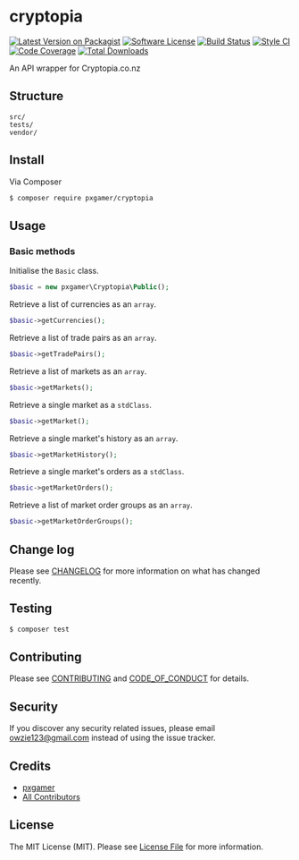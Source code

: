 # cryptopia

[![Latest Version on Packagist][ico-version]][link-packagist]
[![Software License][ico-license]](LICENSE.md)
[![Build Status][ico-travis]][link-travis]
[![Style CI][ico-styleci]][link-styleci]
[![Code Coverage][ico-code-quality]][link-code-quality]
[![Total Downloads][ico-downloads]][link-downloads]

An API wrapper for Cryptopia.co.nz

## Structure

```
src/
tests/
vendor/
```

## Install

Via Composer

```bash
$ composer require pxgamer/cryptopia
```

## Usage

### Basic methods

Initialise the `Basic` class.

```php
$basic = new pxgamer\Cryptopia\Public();
```

Retrieve a list of currencies as an `array`.

```php
$basic->getCurrencies();
```

Retrieve a list of trade pairs as an `array`.

```php
$basic->getTradePairs();
```

Retrieve a list of markets as an `array`.

```php
$basic->getMarkets();
```

Retrieve a single market as a `stdClass`.

```php
$basic->getMarket();
```

Retrieve a single market's history as an `array`.

```php
$basic->getMarketHistory();
```

Retrieve a single market's orders as a `stdClass`.

```php
$basic->getMarketOrders();
```

Retrieve a list of market order groups as an `array`.

```php
$basic->getMarketOrderGroups();
```

## Change log

Please see [CHANGELOG](CHANGELOG.md) for more information on what has changed recently.

## Testing

```bash
$ composer test
```

## Contributing

Please see [CONTRIBUTING](CONTRIBUTING.md) and [CODE_OF_CONDUCT](CODE_OF_CONDUCT.md) for details.

## Security

If you discover any security related issues, please email owzie123@gmail.com instead of using the issue tracker.

## Credits

- [pxgamer][link-author]
- [All Contributors][link-contributors]

## License

The MIT License (MIT). Please see [License File](LICENSE.md) for more information.

[ico-version]: https://img.shields.io/packagist/v/pxgamer/cryptopia.svg?style=flat-square
[ico-license]: https://img.shields.io/badge/license-MIT-brightgreen.svg?style=flat-square
[ico-travis]: https://img.shields.io/travis/pxgamer/cryptopia/master.svg?style=flat-square
[ico-styleci]: https://styleci.io/repos/117662532/shield
[ico-code-quality]: https://img.shields.io/codecov/c/github/pxgamer/cryptopia.svg?style=flat-square
[ico-downloads]: https://img.shields.io/packagist/dt/pxgamer/cryptopia.svg?style=flat-square

[link-packagist]: https://packagist.org/packages/pxgamer/cryptopia
[link-travis]: https://travis-ci.org/pxgamer/cryptopia
[link-styleci]: https://styleci.io/repos/117662532
[link-code-quality]: https://codecov.io/gh/pxgamer/cryptopia
[link-downloads]: https://packagist.org/packages/pxgamer/cryptopia
[link-author]: https://github.com/pxgamer
[link-contributors]: ../../contributors
